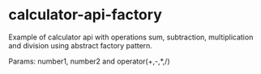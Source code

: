 # calculator-api-factory
Example of calculator api with operations sum, subtraction, multiplication and division using abstract factory pattern.

Params: number1, number2 and operator(+,-,*,/)
